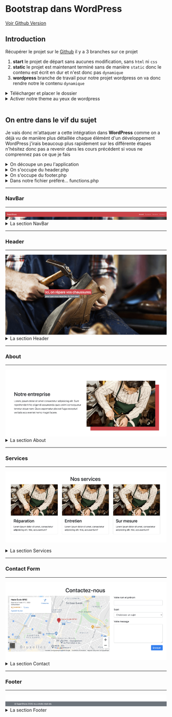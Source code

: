 # Bootstrap dans WordPress

[Voir Github Version](https://github.com/Poulycroc/lessons-isfsc/blob/master/courses/09__integration_cordonnier.md)<br>
<!-- [le projet 'montheme' complet](https://github.com/Poulycroc/lessons-isfsc/tree/master/wordpress/montheme) -->

## Introduction

Récupérer le projet sur le [Github](https://github.com/gregholvoet/supershoes)
il y a 3 branches sur ce projet 
1. **start** le projet de départ sans aucunes modification, sans `html` ni `css`
2. **static** le projet est maintenant terminé sans de manière `static` donc le contenu est écrit en dur et n'est donc pas `dynamique`
3. **wordpress** branche de travail pour notre projet wordpress on va donc rendre notre le contenu `dynamique` 

<details>
<summary>Télécharger et placer le dossier</summary>

1. on va donc se rendre sur [le Github](https://github.com/gregholvoet/supershoes) et sélectionner la branche `static`<br><img src=".screenshots/Screenshot 2022-11-29 at 11.55.35.png" alt="selcetionner la banche static">
2. télécharger cette branche dans l'onglet **Code** > **Download Zip**<br><img src=".screenshots/Screenshot 2022-11-29 at 12.06.13.png" alt="télécharger la branche static">
3. on va simplement placer le dossier télécharger dans notre **wordpress** > **wp-content** > **themes** et renommer le dossier en "supershoes"<br><img src=".screenshots/Screenshot 2022-11-29 at 12.10.04.png" alt="placer le dossier dans themes">
</details>
<details>
<summary>Activer notre theme au yeux de wordpress</summary>

A la racine de notre nouveau projet on va ajouter `2 nouveaux fichiers` 
1. **functions.php** 
2. **style.css**

et finalement modifier le **index.html** en **index.php** 

dans notre fichier **style.css** on va simplement ajouter le nom de notre theme
```css
/*
Theme Name: Super Shoes
*/
```

c'est parti il ne reste plus qu'a activer notre theme<br><img src=".screenshots/Screenshot 2022-11-29 at 12.30.33.png" alt="activer notre nouveau theme">

</details>
<br>

## On entre dans le vif du sujet
Je vais donc m'attaquer a cette intégration dans **WordPress** comme on a déjà vu de manière plus détaillée chaque élémént d'un développement WordPress j'irais beaucoup plus rapidement sur les différente étapes n'hésitez donc pas a revenir dans les cours précédent si vous ne comprennez pas ce que je fais 

<details>
<summary>On découpe un peu l'application</summary>

---
on va déjà commencer par séparer notre header et footer du corps de notre theme histoire d'avoir quelque chose de plus propre..
on créer donc 2 fichiers
1. **header.php** qui va donc accueillir la partie `<head></head>` et `<header></header>` (dans la quel on a notre navigation)
2. **footer.php** qui va donc accueillir la partie `<footer></footer>`

dans notre fichier `index.php` on récupère
```html
<html lang="fr">
<head>
  <meta charset="UTF-8">
  <meta http-equiv="X-UA-Compatible" content="IE=edge">
  <meta name="viewport" content="width=device-width, initial-scale=1.0">
  <title>Exercice Landingpage</title>
  <link href="https://cdn.jsdelivr.net/npm/bootstrap@5.2.2/dist/css/bootstrap.min.css" rel="stylesheet" integrity="sha384-Zenh87qX5JnK2Jl0vWa8Ck2rdkQ2Bzep5IDxbcnCeuOxjzrPF/et3URy9Bv1WTRi" crossorigin="anonymous">
  <link rel="stylesheet" href="css/style.css">
</head>
<body>
  <header class="sticky-top">
    <nav class="navbar navbar-expand-lg navbar-dark bg-primary">
      <div class="container-fluid">
        <a class="navbar-brand" href="#">SuperShoes</a>
        <button class="navbar-toggler" type="button" data-bs-toggle="collapse" data-bs-target="#navbarSupportedContent" aria-controls="navbarSupportedContent" aria-expanded="false" aria-label="Toggle navigation">
          <span class="navbar-toggler-icon"></span>
        </button>
        <div class="collapse navbar-collapse" id="navbarSupportedContent">
          <ul class="navbar-nav me-auto mb-2 mb-lg-0">
            <li class="nav-item"><a class="nav-link active" aria-current="page" href="#">Accueil</a></li>
            <li class="nav-item"><a class="nav-link" href="#">À propos</a></li>
            <li class="nav-item"><a class="nav-link" href="#">Services</a></li>
            <li class="nav-item"><a class="nav-link" href="#">Contact</a></li>
          </ul>
        </div>
      </div>
    </nav>
  </header>
```
qu'on placer dans le fichier `header.php`
opn va évidement penser a y mettre la function `get_header()` a la place de que l'on vient de retirer
```php
<?php get_header(); ?>
```

pour le footer pareil!.. on récupère:
```html
  <script src="https://code.jquery.com/jquery-3.6.1.min.js" integrity="sha256-o88AwQnZB+VDvE9tvIXrMQaPlFFSUTR+nldQm1LuPXQ=" crossorigin="anonymous"></script>
  <script src="https://cdn.jsdelivr.net/npm/bootstrap@5.2.2/dist/js/bootstrap.bundle.min.js" integrity="sha384-OERcA2EqjJCMA+/3y+gxIOqMEjwtxJY7qPCqsdltbNJuaOe923+mo//f6V8Qbsw3" crossorigin="anonymous"></script>
  <script src="js/script.js"></script>
</body>
</html>
```
que l'on va placer dans `footer.php` on oublie évidement pas non plus de remplacer ce code par la function `get_footer()`
```php
<?php get_footer(); ?>
```

je me retrouve donc avec ça:
  <details>
  <summary>index.php</summary>

  ---
  ```php
  <?php get_header(); ?>

    <main>
      <section class="hero" id="home">
        <header>
          <h1 class="visually-hidden">SuperShoes</h1>
          <p class="h1 text-white">
            <span class="bg-primary">Ici, on répare vos chaussures</span><br>
            <small class="bg-secondary">pour que vous repartiez du bon pied</small>
          </p>
          <a href="#about" class="please-scroll">Scrollez vers le bas</a>
        </header>
      </section>
      <section class="container section about" id="about">
        <div class="row align-items-center">
          <div class="col-md">
            <header>
              <h2 class="mb-3">Notre entreprise</h2>
            </header>
            <p class="lead">
              Lorem, ipsum dolor sit amet consectetur adipisicing elit. Sunt reprehenderit hic eligendi assumenda quos animi consequatur tenetur atque nam. Quos aspernatur placeat fuga excepturi veritatis eos eveniet nemo magni facere.
            </p>
          </div>
          <div class="col-md">
            <img class="img-fluid" src="images/about.jpg" alt="cordonnier au travail">
          </div>
        </div>
      </section>
      <section class="container section services" id="services">
        <header>
          <h2 class="text-center mb-3">Nos services</h2>
        </header>
        <div class="row">
          <div class="col-sm">
            <div class="card">
              <img src="images/cordonnier.jpg" class="card-img-top" alt="...">
              <div class="card-body">
                <h3 class="card-title h5">Réparation</h3>
                <p class="card-text">Lorem ipsum dolor sit amet, consectetur adipisicing elit. Nisi, accusantium?</p>
              </div>
            </div>
          </div>
          <div class="col-sm">
            <div class="card">
              <img src="images/cordonnier.jpg" class="card-img-top" alt="...">
              <div class="card-body">
                <h3 class="card-title h5">Entretien</h3>
                <p class="card-text">Lorem ipsum dolor sit amet, consectetur adipisicing elit. Nisi, accusantium?</p>
              </div>
            </div>
          </div>
          <div class="col-sm">
            <div class="card">
              <img src="images/cordonnier.jpg" class="card-img-top" alt="...">
              <div class="card-body">
                <h3 class="card-title h5">Sur mesure</h3>
                <p class="card-text">Lorem ipsum dolor sit amet, consectetur adipisicing elit. Nisi, accusantium?</p>
              </div>
            </div>
          </div>
        </div>
      </section>
      <div class="container section contact" id="contact">
        <header>
          <h2 class="text-center mb-3">Contactez-nous</h2>
        </header>
        <div class="row">
          <form action="#" class="col-md">
            <p class="form-group">
              <label for="name">Votre nom et prénom</label>
              <input name="name" id="name" type="text" class="form-control">
            </p>
            <p class="form-group">
              <label for="subject">Sujet</label>
              <select name="subject" id="subject" class="form-control">
                <option value="0">Choisissez un sujet</option>
                <option value="devis">Demande de devis</option>
                <option value="question">Question</option>
                <option value="other">Autres</option>
              </select>
            </p>
            <p class="form-group">
              <label for="message">Votre message</label>
              <textarea name="message" id="message" class="form-control" rows="5"></textarea>
            </p>
            <p class="text-right">
              <button class="btn btn-primary">Envoyer</button>
            </p>
          </form>
          <iframe src="https://www.google.com/maps/embed?pb=!1m18!1m12!1m3!1d10987.242951252556!2d4.37044401754503!3d50.85271187329156!2m3!1f0!2f0!3f0!3m2!1i1024!2i768!4f13.1!3m3!1m2!1s0x47c3c370c43d6195%3A0x94b0e4b9ad97de02!2sHaute%20%C3%89cole%20ISFSC!5e0!3m2!1sfr!2sbe!4v1602328508492!5m2!1sfr!2sbe" class="col-md-8 contact-map" style="border:0;" allowfullscreen="" aria-hidden="false" tabindex="0"></iframe>
        </div>
      </div>
    </main>

  <?php get_footer(); ?>
  ```
  ---
  </details>
  <details>
  <summary>header.php</summary>

  ---
  ```html
  <html lang="fr">
  <head>
    <meta charset="UTF-8">
    <meta http-equiv="X-UA-Compatible" content="IE=edge">
    <meta name="viewport" content="width=device-width, initial-scale=1.0">
    <title>Exercice Landingpage</title>
    <link href="https://cdn.jsdelivr.net/npm/bootstrap@5.2.2/dist/css/bootstrap.min.css" rel="stylesheet" integrity="sha384-Zenh87qX5JnK2Jl0vWa8Ck2rdkQ2Bzep5IDxbcnCeuOxjzrPF/et3URy9Bv1WTRi" crossorigin="anonymous">
    <link rel="stylesheet" href="css/style.css">
  </head>
  <body>
    <header class="sticky-top">
      <nav class="navbar navbar-expand-lg navbar-dark bg-primary">
        <div class="container-fluid">
          <a class="navbar-brand" href="#">SuperShoes</a>
          <button class="navbar-toggler" type="button" data-bs-toggle="collapse" data-bs-target="#navbarSupportedContent" aria-controls="navbarSupportedContent" aria-expanded="false" aria-label="Toggle navigation">
            <span class="navbar-toggler-icon"></span>
          </button>
          <div class="collapse navbar-collapse" id="navbarSupportedContent">
            <ul class="navbar-nav me-auto mb-2 mb-lg-0">
              <li class="nav-item"><a class="nav-link active" aria-current="page" href="#">Accueil</a></li>
              <li class="nav-item"><a class="nav-link" href="#">À propos</a></li>
              <li class="nav-item"><a class="nav-link" href="#">Services</a></li>
              <li class="nav-item"><a class="nav-link" href="#">Contact</a></li>
            </ul>
          </div>
        </div>
      </nav>
    </header>
  ```
  ---
  </details>
  <details>
  <summary>footer.php</summary>
  
  ---
  ```html
    <footer class="bg-secondary">
      <div class="container text-light py-2">
        &copy; SuperShoes 2022, tous droits résérvés
      </div>
    </footer>

    <script src="https://code.jquery.com/jquery-3.6.1.min.js" integrity="sha256-o88AwQnZB+VDvE9tvIXrMQaPlFFSUTR+nldQm1LuPXQ=" crossorigin="anonymous"></script>
    <script src="https://cdn.jsdelivr.net/npm/bootstrap@5.2.2/dist/js/bootstrap.bundle.min.js" integrity="sha384-OERcA2EqjJCMA+/3y+gxIOqMEjwtxJY7qPCqsdltbNJuaOe923+mo//f6V8Qbsw3" crossorigin="anonymous"></script>
    <script src="js/script.js"></script>
  </body>
  </html>
  ```
  ---
  </details>
  
  ---
</details>

<details>
<summary>On s'occupe du header.php</summary>

---
comme vu dans le cours je vais avoir besoin d'ajouter pas mal de petit élément de functions propre a wordpress

```php
<!DOCTYPE html>
<html <?php language_attributes(); ?>>
<head>
  <meta charset="UTF-8">
  <meta http-equiv="X-UA-Compatible" content="IE=edge">
  <meta name="viewport" content="width=device-width, initial-scale=1.0">
  <?php wp_head(); ?>
</head>
<body <?php body_class(); ?>>
  <?php wp_body_open(); ?>
  
  <header class="sticky-top">
    <nav class="navbar navbar-expand-lg navbar-dark bg-primary">
      <div class="container-fluid">
        <a class="navbar-brand" href="<?php echo home_url('/') ?>"><?php bloginfo('name'); ?></a>
        <button class="navbar-toggler" type="button" data-bs-toggle="collapse" data-bs-target="#navbarSupportedContent" aria-controls="navbarSupportedContent" aria-expanded="false" aria-label="Toggle navigation">
          <span class="navbar-toggler-icon"></span>
        </button>
        <div class="collapse navbar-collapse" id="navbarSupportedContent">
          <ul class="navbar-nav me-auto mb-2 mb-lg-0">
            <li class="nav-item"><a class="nav-link active" aria-current="page" href="#">Accueil</a></li>
            <li class="nav-item"><a class="nav-link" href="#">À propos</a></li>
            <li class="nav-item"><a class="nav-link" href="#">Services</a></li>
            <li class="nav-item"><a class="nav-link" href="#">Contact</a></li>
          </ul>
        </div>
      </div>
    </nav>
  </header>
```

1. remplacer l'attribu `lang` de notre balise `<html>` pour le rendre dynamique
2. on retir notre balise `<title></title>` puisqu'elle sera chargnée dans `functions.php`
3. on supprime les lignes `<link />` qui chargent le css de bootstrap et notre css custom
4. on ajoute `<?php wp_head(); ?>` pour charger le header de worpress
5. on va customiser le lien `navbar-brand` avec `bloginfo()` et `home_url()`
6. on ajoute `body_class()` au cas ou on aurait besoin dans notre design
7. ajoute finalement `wp_body_open()` pour prévenir wordpress qu'on ouvre le body a cet endroit
---
</details>
<details>
<summary>On s'occupe du footer.php</summary>

---
dans le footer ça ira un peu plus vite

```php
  <footer class="bg-secondary">
    <div class="container text-light py-2">
      &copy; SuperShoes 2022, tous droits résérvés
    </div>
  </footer>

  <?php wp_footer(); ?>
</body>
</html>
```

1. retirer toutes les lignes de `<scripts>` (on les ajoutera dans functions.php)
2. ajouter la function `wp_footer()`
---
</details>
<details>
<summary>Dans notre fichier préféré... functions.php</summary>

---
pour ce theme si j'ai envie de cahrger mes style perso directement dans `functions.php` pour vous montrer comment ça marche


```php
<?php

add_theme_support('title-tag'); // support de mon title tag
add_theme_support('post-thumbnails'); // support du thumbnail sur mes articles
add_theme_support('menus'); // support des menus WordPress

function wpbootstrap_styles_scripts() {
  wp_enqueue_style('bootstrap', 'https://cdn.jsdelivr.net/npm/bootstrap@5.2.2/dist/css/bootstrap.min.css');
  wp_enqueue_style('style', get_template_directory_uri() .'/css/style.css', ['bootstrap'], true);

  wp_enqueue_script('jquery');
  wp_enqueue_script('bootstrap-bundle', 'https://cdn.jsdelivr.net/npm/bootstrap@5.2.2/dist/js/bootstrap.bundle.min.js', false, '1.0.0', true);
  wp_enqueue_script('scripts', get_template_directory_uri().'/js/script.js', ['jquery'], '1.0.0', true);
}
add_action('wp_enqueue_scripts', 'wpbootstrap_styles_scripts');
```

1. J'ajoute mes `add_theme_support()`
2. j'ajoute `wpbootstrap_styles_scripts()` dans le quel je charge `bootstrap` **css** et **bundle** 

donc si jamais:
```php
wp_enqueue_style('style', get_template_directory_uri() .'/css/style.css', ['bootstrap'], true);
```
la je charge mon style perso en lui précisent qu'il a besoin de "bootstrap" avant d'être chargé.. même chose pour nos script js perso, sauf que lui il a besoin de [jQuery](https://jquery.com/)
```php
wp_enqueue_script('scripts', get_template_directory_uri().'/js/script.js', ['jquery'], '1.0.0', true);
```

on peut aussi remarquer que pour `jQuery` je n'ai pas eu besoind de préciser a wordpress ou le trouver, c'est simplement parcequ'il embarque cette librairie directement avec lui donc il l'a connait

---
</details>

---
### NavBar
---
<img src=".screenshots/Screenshot 2022-11-28 at 10.08.28.png" alt="découpage maquette navbar">
<details>
<summary>La section NavBar</summary>

la seul chose a faire ici c'est de se rendre dans les réglages:<br><img src=".screenshots/Screenshot 2022-12-04 at 23.43.22.png" alt="changer le titre de l'app"><br>

en suite partout ou l'on retrouvera "SuperShoes" on aura juste a mettre:
```php
<?php echo bloginfo('name'); ?>
```
ce qui retrounera par défaut le titre de notre site
</details>

---
### Header
---
<img src=".screenshots/Screenshot 2022-11-28 at 10.08.46.png" alt="découpage maquette header">
<details>
<summary>La section Header</summary>

pour le moment dans la section **header** j'ai un html qui ressemble a ça..
```html
<section class="hero" id="home">
  <header>
    <h1 class="visually-hidden">SuperShoes</h1>
    <p class="h1 text-white">
      <span class="bg-primary">Ici, on répare vos chaussures</span><br>
      <small class="bg-secondary">pour que vous repartiez du bon pied</small>
    </p>
    <a href="#about" class="please-scroll">Scrollez vers le bas</a>
  </header>
</section>
```

j'aimerais évidement pouvoir rendre le contenu dynamique... je vais avoir **4 sections distincte** 
1. `main-title` "Ici, on répare vos chaussures"
2. `under-title` "pour que vous repartiez du bon pied"
3. `scroll-label` "Scrollez vers le bas"
4. `background-url` l'image en arrière plant

(oui c'est moi qui ai inventé les termes) j'ai plusieur solutions pour le faire mais pour cette section de page si je vais opter pour la création `d'une page admin`.. dans mon `functions.php` (que j'aime tant) je vais ajouter une nouvelle **function** qui va utiliser la méthode [add_menu_page()](https://developer.wordpress.org/reference/functions/add_menu_page/) de wordpress 

dans mon fichier `functions.php` j'ajoute: 
```php
function my_admin_menu() {
	add_menu_page(
		'Header hero', // nom de mon menu
		'Header hero', // nom affiché dans la sidebar de l'admin wordpress
		'manage_options', // la capacité requise pour que ce menu soit affiché à l'utilisateur.
		'sample-page', // le slug (donc l'url dans l'admin)
		'my_admin_page__header_hero__contents', // notre function qui va construire la page
		'dashicons-schedule', // l'icone dans la side bar
		3
	);
}
add_action( 'admin_menu', 'my_admin_menu' );

function my_admin_page__header_hero__contents() {
  echo '<h1>COUCOU</h1>';
}
```
ce qui devrait me permettre d'afficher: <br><img src=".screenshots/Screenshot 2022-12-04 at 23.17.14.png" alt="admin menu page" /><br>

c'est cool évidement mais ça ne me permet pas encore de pouvoir entrer les donnée que je veux ni même de pouvoir les récuperer dans le html de mon theme

la première chose que je vais devoir faire c'est donc créer un formulaire directement dans ma function `my_admin_page__header_hero__contents()`, voici le code complet pour ma page d'option du hero header
```php
function my_admin_menu() {
	add_menu_page(
		'Header hero', // nom de mon menu
		'Header hero', // nom affiché dans la sidebar de l'admin wordpress
		'manage_options', // la capacité requise pour que ce menu soit affiché à l'utilisateur.
		'sample-page', // le slug (donc l'url dans l'admin)
		'my_admin_page__header_hero__contents', // notre function qui va construire la page
		'dashicons-schedule', // l'icone dans la side bar
		3
	);
}
add_action( 'admin_menu', 'my_admin_menu' );

function my_admin_page__header_hero__contents() {
  // ici je vérifie que que le contenu a bien été modifier 
  // si ce n'est pas le cas.. pas besoin d'enregistrer
  if( $_POST['updated'] === 'true' ){ 

    // si mon contenu a bien été enregistré je vérifie que mon fomulaire existe bien
    if( ! isset( $_POST['header-hero_form'] ) || ! wp_verify_nonce( $_POST['header-hero_form'], 'header-hero_update' ) ){ 
      // si ce n'est pas le cas je retourne une erreur  
    ?>
      <div class="error">
        <p>Sorry, your nonce was not correct. Please try again.</p>
      </div> <?php
      exit;
    } else {
      // si toute les vérifications se sont bien passée j'enregistre mes données

      // 
      // dans cette section je vais simplement récupérer les champs de mon formulaire 
      // "main-title", "under-title", "scroll-label", "background-url"
      // et demander a worpress de les traiter.. en suite j'enregistre ça dans une variable pour chaque champs
      // 
      $mainTitle = sanitize_text_field( $_POST['main-title'] ); 
      $underTitle = sanitize_text_field( $_POST['under-title'] );
      $scrollLabel = sanitize_text_field( $_POST['scroll-label'] );
      $backgroundUrl = sanitize_text_field( $_POST['background-url'] );
      //
      
      // 
      // dans cette section je récupère les variable que j'ai enregistré avant 
      // et je les stock dans une "option" wordpress option que je pourrais récupérer plus tard en fonction de mes besoin
      // avec "get_option" suivi du nom de mon options
      //
      // donc pour enregistrer l'option j'utilise "update_option" pour la récuperer j'utilise "get_option"
      // 
      update_option('header-hero_main-title', $mainTitle );
      update_option('header-hero_under-title', $underTitle );
      update_option('header-hero_scroll-label', $scrollLabel );
      update_option('header-hero_background-url', $backgroundUrl );
      //
    }
  } ?>
  <div class="wrap">
    <h2><?php
      // je récupère le titre de ma page admin dans mon cas "Header hero"
      // c'est la 2eme ligne de "add_menu_page()"
      echo get_admin_page_title();
    ?></h2>
    <form method="POST">
      <input type="hidden" name="updated" value="true" />
      <?php 
        // ici je j'ajoute mon "vérificateur" en utilisant la function "wp_nonce_field" qui permet de nomer mon formulaire
        // c'est grace a lui que je pourrais vérifier l'existance de mon formulaire d'ajout de données
        wp_nonce_field( 'header-hero_update', 'header-hero_form' ); 
      ?>
      <table class="form-table">
        <tbody>
          <tr>
            <th><label for="main-title">Main title</label></th>
            <td><input name="main-title" id="main-title" type="text" value="<?php echo get_option('header-hero_main-title'); ?>" class="regular-text" /></td>
          </tr>
          <tr>
            <th><label for="under-title">Under title</label></th>
            <td><input name="under-title" id="under-title" type="text" value="<?php echo get_option('header-hero_under-title'); ?>" class="regular-text" /></td>
          </tr>
          <tr>
            <th><label for="scroll-label">Scroll label</label></th>
            <td><input name="scroll-label" id="scroll-label" type="text" value="<?php echo get_option('header-hero_scroll-label'); ?>" class="regular-text" /></td>
          </tr>
          <tr>
            <th><label for="background-url">Background image url</label></th>
            <td><input name="background-url" id="background-url" type="text" value="<?php echo get_option('header-hero_background-url'); ?>" class="regular-text" /></td>
          </tr>
        </tbody>
      </table>
      <p class="submit">
        <?php
          // wordpress nous donne la possibilité de générer un bouton pour enregistrer les valeurs de notre formulaire
          submit_button(); 
        ?></p>
    </form>
  </div><?php 
}
```
ps: je sais c'est un code un peu avancé mais je vous encourage a tester des votre coté avec un peu moins de données peut-être quelque chose de plus simple ?

ça devrait nous donner quelque chose comme ça dans notre administration:<br><img src=".screenshots/Screenshot 2022-12-04 at 23.39.56.png" alt="notre formulaire hero header terminé"><br>

dans mon `html` maintenant il ne me reste plus qu'a changer les textes `static` par des donnée `dynamique`:
<details>
<summary>mon html d'avant:</summary>

```html
<section class="hero" id="home">
  <header>
    <h1 class="visually-hidden">SuperShoes</h1>
    <p class="h1 text-white">
      <span class="bg-primary">Ici, on répare vos chaussures</span><br>
      <small class="bg-secondary">pour que vous repartiez du bon pied</small>
    </p>
    <a href="#about" class="please-scroll">Scrollez vers le bas</a>
  </header>
</section>
```
</details>

je vais donc utiliser la même `function` que j'ai utilisé dans mon `functions.php` a savoir [get_option](https://developer.wordpress.org/reference/functions/get_option/) avec le nom du champs que je veux dans mon cas j'ai `4 champs` a récupérer ('`header-hero_background-url`', '`header-hero_main-title`', '`header-hero_under-title`', '`header-hero_scroll-label`')


ce qui me donnera ça dans mon code:
```php
<section 
  class="hero" 
  id="home" 
  style="background-image: url(<?php echo get_template_directory_uri() .'/'. get_option('header-hero_background-url'); ?>);"
>
  <header>
    <h1 class="visually-hidden"><?php echo bloginfo('name'); ?></h1>
    <p class="h1 text-white">
      <span class="bg-primary"><?php echo get_option('header-hero_main-title'); ?></span><br>
      <small class="bg-secondary"><?php echo get_option('header-hero_under-title'); ?></small>
    </p>
    <a href="#about" class="please-scroll"><?php echo get_option('header-hero_scroll-label'); ?></a>
  </header>
</section>
```
ps: j'utilise `get_template_directory_uri` pour m'assurer que le lien de mon image démarre bien du bon endroit, c'est parfait je dois juste faire un petit changement dans le `css/style.css` pour retirer le style qui chargeait le l'image a l'origine:
```css
.hero {
  background-color: #000;
  /* background-image: url(../images/cordonnier.jpg); */
  background-repeat: no-repeat;
  background-position: center;
  background-size: cover;
  background-attachment: fixed;
}
```

</details>

---
### About
---
<img src=".screenshots/Screenshot 2022-11-28 at 10.08.53.png" alt="découpage maquette about">
<details>
<summary>La section About</summary>

pour la section about je vais devoir plus tôt créer une "page" dans mon administration qui va me permettre de pouvoir gérer le **titre**, le **text** et **l'image**

1. dans mon administration je me rend dans l'onglet `pages`
2. j'ajoute une page au nom de `About` (histoire de s'y retrouver)
3. J'ajoute mon contenu dans la page en question<br><img src=".screenshots/Screenshot 2022-12-03 at 16.04.48.png" alt="page about">
4. je pense évidement a publier ma page sinon ça ne marche pas 

dans notre code on va pouvoir utiliser la function [get_page_by_title()](https://developer.wordpress.org/reference/functions/get_page_by_title/)

qui va me permettre d'aller chercher le contenu de la page en question (**content** et **thumbnail**)

<details>
<summary>mon html avant:</summary>

```html
<section class="container section about" id="about">
  <div class="row align-items-center">
    <div class="col-md">
      <header>
        <h2 class="mb-3">Notre entreprise</h2>
      </header>
      <p class="lead">
        Lorem, ipsum dolor sit amet consectetur adipisicing elit. Sunt reprehenderit hic eligendi assumenda quos animi consequatur tenetur atque nam. Quos aspernatur placeat fuga excepturi veritatis eos eveniet nemo magni facere.
      </p>
    </div>
    <div class="col-md">
      <img class="img-fluid" src="images/about.jpg" alt="cordonnier au travail">
    </div>
  </div>
</section>
```
</details>

on se retrouve donc avec un code comme celui-ci
```php
<section class="container section about" id="about">
  <div class="row align-items-center">
    <div class="col-md">
      <?php $aboutSection = get_page_by_title('about'); ?>
      <header>
        <h2 class="mb-3"><?php echo $aboutSection->post_title; ?></h2>
      </header>
      <p class="lead"><?php echo $aboutSection->post_content; ?></p>
    </div>
    <div class="col-md">
      <img class="img-fluid" src="<?php echo get_the_post_thumbnail_url($aboutSection->ID, 'medium'); ?>" alt="cordonnier au travail">
    </div>
  </div>
</section>
```

on se retrouve donc avec quelque chose comme ça:<br><img src=".screenshots/Screenshot 2022-12-03 at 16.36.22.png" alt="about section result">

</details>

---
### Services
---
<img src=".screenshots/Screenshot 2022-11-28 at 10.09.00.png" alt="découpage maquette services"><br>
<details>
<summary>La section Services</summary>

pour le moment j'ai quelque chose comme ça:<br><img src=".screenshots/Screenshot 2022-11-29 at 14.00.29.png" alt="mes services sans les images"><br>
c'est évidement problématique pour plusiers raisons

1. le contenu n'est pas mofifiable a moin d'aller le faire dans notre fichier `index.php`
2. les images manquent

ce que je propose ici c'est de rendre tout ça dynamique avec WordPress on va créer un "type d'article" que l'on va appeler `servcices`

1. on va donc se rendre dans notre fichier `functions.php` et ajouter:
```php
function create_post_type() {	 // function dans la quel j'ajouterais tous mes type de contenu
	register_post_type('services'/* le nom de mon type de contenu */, [ // tableau avec mes options 
		'labels' => [ // ça sera le nom afficher dans mon menu word press avec la traduction
			'name' => __('Services'), // __() permet a wordpress que c'est contenu de traduction
			'singular_name' => __('Services')
		],
    'supports' => ['title', 'editor', 'thumbnail'], // on precise que notre post_type support title(un titre), editor(l'éditeur de contenu) et thumbnail(une photo a la une)
		'public' => true, // c'est un post_type publique
		'has_archive' => false, // en cas de suppression on peut retrouver notre post disparu
  	'rewrite' => ['slug' => 'services'], // j'applique une réécriture d'url "services" au lieu de "slug"
		'menu_icon' => 'dashicons-clipboard' // je lui précise une icon dans la bar d'outil de l'admin wordpress
	]);
}
add_action('init', 'create_post_type');
```
ça donne ça dans l'admin wordpress<br>
<img src=".screenshots/Screenshot 2022-11-29 at 14.14.59.png" alt="post type services">

<details>
<summary>Notes</summary>

---
Je peux retrouver la liste d'icons pour les menu wordpress [ici](https://developer.wordpress.org/resource/dashicons/#clipboard)

---
</details>

on se rend maintenant dans `index.php` au niveau de nos services..
```html
<div class="row">
  <div class="col-sm">
    <div class="card">
      <img src="images/cordonnier.jpg" class="card-img-top" alt="...">
      <div class="card-body">
        <h3 class="card-title h5">Réparation</h3>
        <p class="card-text">Lorem ipsum dolor sit amet, consectetur adipisicing elit. Nisi, accusantium?</p>
      </div>
    </div>
  </div>
  <div class="col-sm">
    <div class="card">
      <img src="images/cordonnier.jpg" class="card-img-top" alt="...">
      <div class="card-body">
        <h3 class="card-title h5">Entretien</h3>
        <p class="card-text">Lorem ipsum dolor sit amet, consectetur adipisicing elit. Nisi, accusantium?</p>
      </div>
    </div>
  </div>
  <div class="col-sm">
    <div class="card">
      <img src="images/cordonnier.jpg" class="card-img-top" alt="...">
      <div class="card-body">
        <h3 class="card-title h5">Sur mesure</h3>
        <p class="card-text">Lorem ipsum dolor sit amet, consectetur adipisicing elit. Nisi, accusantium?</p>
      </div>
    </div>
  </div>
</div>
```
on remplace donc nos `3 services` par `1 seul` pour créer une boucle qui fera un appel wordpress
```html
<!-- si on a des Services on les affiches -->
  <div class="row">
    <!-- on récupère nos service et on boucle dessus -->
    <div class="col-sm">
      <div class="card">
        <!-- on va remplacer l'image --><img src="images/cordonnier.jpg" class="card-img-top" alt="...">
        <div class="card-body">
          <!-- on va remplacer le tittre --><h3 class="card-title h5">Réparation</h3>
          <!-- on va remplacer le text --><p class="card-text">Lorem ipsum dolor sit amet, consectetur adipisicing elit. Nisi, accusantium?</p>
        </div>
      </div>
    </div>
  </div>
<!-- sinon on dit qu'on travail sur une proposision bientot -->
  <h5>On a pas encore de services a vous proposer mais ça arrive !</h5>
<!-- on continue -->
```
je commence donc par ajouter mes fameux article dans l'administration de mon Wordpress comme je le ferais pour n'importe quel **articles** ici:<br><img src=".screenshots/Screenshot 2022-11-29 at 14.44.29.png" alt="créer mes articles"><br>

ensuite j'ajoute mon code php dans `index.php` comme indiqué au dessus:
```php
<?php
  $services = new WP_Query([ // je crée une variable $services
    'post_type' => 'services', // la je précise quel post_type je veux (dans mon cas "services")
    'post_status' => 'publish', // la je précise que je veux des posts qui sont publié
    'limit' => 3, // dans mon cas je n'en ai besoin que de trois
    'orderby' => 'date', // je les trie par date 
    'date' => true // je récupéère ma date
  ]);

  if ($services->have_posts()): // ici je vérifie que $services posède bien mes posts
?>
  <div class="row">
    <?php 
      while ($services->have_posts()): // la je lance ma boucle sur mes posts contenu dans services
      $services->the_post(); // la récupère mon post
    ?>
      <div class="col-sm">
        <div class="card">
          <img 
            src="<?php the_post_thumbnail_url(); ?>" // je vais chercher le lien de mon image
            class="card-img-top"
            alt="<?php the_title() ?> | service | <?php echo bloginfo('name'); ?>" // ici je crée un petit alt avec le titre du service et le nom du site
          >
          <div class="card-body">
            <h3 class="card-title h5"><?php the_title(); ?></h3> // j'intègre mon titre de service
            <p class="card-text"><?php the_content(); ?></p> // j'intègre mon contenu
          </div>
        </div>
      </div>
    <?php endwhile; ?>
  </div>
<?php else: ?>
  <h5>On a pas encore de services a vous proposer mais ça arrive !</h5>
<?php endif; ?>
```
niveau de mon template ça me donne ça:<br><img src=".screenshots/Screenshot 2022-11-29 at 14.54.02.png" alt="ce que donne la génération de mes service"><br>
niveau de mon `html` généré je me retrouve donc avec ce code la:
```html
<div class="row">
  <div class="col-sm">
    <div class="card">
      <img src="http://localhost:8888/test-wordpress/wp-content/uploads/2022/11/Screenshot-2022-11-28-at-11.43.01.png" class="card-img-top" alt="Sur mesure | service | monsite">
      <div class="card-body">
        <h3 class="card-title h5">Sur mesure</h3>
        <p class="card-text"></p><p>Jujubes oat cake cotton candy toffee pastry powder sweet fruitcake. Pudding caramels gummies marzipan gingerbread pudding carrot cake. Chocolate cake lemon drops apple pie oat cake wafer.</p>
        <p></p>
      </div>
    </div>
  </div>
  <div class="col-sm">
    <div class="card">
      <img src="http://localhost:8888/test-wordpress/wp-content/uploads/2022/11/Screenshot-2022-11-28-at-11.43.01.png" class="card-img-top" alt="Entretien | service | monsite">
      <div class="card-body">
        <h3 class="card-title h5">Entretien</h3>
        <p class="card-text"></p><p>Topping pudding wafer cookie jelly beans jelly-o gingerbread. Pie powder marzipan apple pie cake macaroon cheesecake. Soufflé brownie dessert jelly sweet roll. Marzipan gummies apple pie icing cheesecake chocolate cake apple pie.</p>
        <p></p>
      </div>
    </div>
  </div>
  <div class="col-sm">
    <div class="card">
      <img src="http://localhost:8888/test-wordpress/wp-content/uploads/2022/11/Screenshot-2022-11-28-at-11.43.01.png" class="card-img-top" alt="Réparation | service | monsite">
      <div class="card-body">
        <h3 class="card-title h5">Réparation</h3>
        <p class="card-text"></p><p>Cupcake chocolate pudding pastry gingerbread pastry candy. Chocolate bar jelly beans wafer biscuit wafer pudding sweet roll candy. Danish liquorice bonbon apple pie toffee chocolate.</p>
        <p></p>
      </div>
    </div>
  </div>
</div>
```

on pourra évidement proposer a notre client de lui faire un carousel [comme celui-ci](https://getbootstrap.com/docs/4.0/components/carousel/#with-captions) si il veut exposer plus de services a l'avenir

</details>

---
### Contact Form
---
<img src=".screenshots/Screenshot 2022-11-28 at 10.09.08.png" alt="découpage maquette contact">
<details>
<summary>La section Contact</summary>

Je vais maintenant m'attaquer au formulaire de contacte
<details>
<summary>Le code de notre formulaire ressemble acutellement a ça:</summary>

```html
<div class="row">
  <form action="#" class="col-md">
    <p class="form-group">
      <label for="name">Votre nom et prénom</label>
      <input name="name" id="name" type="text" class="form-control">
    </p>
    <p class="form-group">
      <label for="subject">Sujet</label>
      <select name="subject" id="subject" class="form-control">
        <option value="0">Choisissez un sujet</option>
        <option value="devis">Demande de devis</option>
        <option value="question">Question</option>
        <option value="other">Autres</option>
      </select>
    </p>
    <p class="form-group">
      <label for="message">Votre message</label>
      <textarea name="message" id="message" class="form-control" rows="5"></textarea>
    </p>
    <p class="text-right">
      <button class="btn btn-primary">Envoyer</button>
    </p>
  </form>
  <iframe src="https://www.google.com/maps/embed?pb=!1m18!1m12!1m3!1d10987.242951252556!2d4.37044401754503!3d50.85271187329156!2m3!1f0!2f0!3f0!3m2!1i1024!2i768!4f13.1!3m3!1m2!1s0x47c3c370c43d6195%3A0x94b0e4b9ad97de02!2sHaute%20%C3%89cole%20ISFSC!5e0!3m2!1sfr!2sbe!4v1602328508492!5m2!1sfr!2sbe" class="col-md-8 contact-map" style="border:0;" allowfullscreen="" aria-hidden="false" tabindex="0"></iframe>
</div>
```
</details>
Pour cette partie on va utiliser ce qu'on appel un [short code](https://www.wpbeginner.com/wp-tutorials/how-to-add-a-shortcode-in-wordpress/) dans WordPress ça va nous permettre de générer des petits ou grand bout de code depuis une chaine de carractère dans notre editeur d'article ou de page

par example avec (dans notre `functions.php`:
```php
function create_shortcode(){
    return "<h2>Hello world !</h2>";
}
add_shortcode('my_shortcode', 'create_shortcode');
```
on va pouvoir utiliser:
```html
[my_shortcode]
```
dans notre éditeur d'article:<br><img src=".screenshots/Screenshot 2022-12-05 at 10.07.51.png" alt="notre premier shortcode"><br>

ce qui va du coup va écire `<h2>Hello world !</h2>` dans notre content pour la page Contact par exemple mais ça peut marcher pour tout un tas d'autre article ou type d'article

pour notre formulaire de contact je vais donc créer une page `Contact` dans mon administration, ce que j'aimerais faire ici c'est ajouter du `html` directement dans mon article...

1. ajouter un block `html` avec l'option <br><img src=".screenshots/Screenshot 2022-12-05 at 10.24.27.png" alt="ajouter un block html">
2. notre page `Contact` <br><img src=".screenshots/Screenshot 2022-12-05 at 10.24.33.png" alt="notre page html">
3. je vais ajouter `[contact-form]` dans le contact


on récupère la balise `<script></script>` qui permet de générer la carte:
```html
<iframe src="https://www.google.com/maps/embed?pb=!1m18!1m12!1m3!1d10987.242951252556!2d4.37044401754503!3d50.85271187329156!2m3!1f0!2f0!3f0!3m2!1i1024!2i768!4f13.1!3m3!1m2!1s0x47c3c370c43d6195%3A0x94b0e4b9ad97de02!2sHaute%20%C3%89cole%20ISFSC!5e0!3m2!1sfr!2sbe!4v1602328508492!5m2!1sfr!2sbe" class="col-md-8 contact-map" style="border:0;" allowfullscreen="" aria-hidden="false" tabindex="0"></iframe>
```

et je vais le copier dans le fomulaire je peux donc ajouter ça dans le formulaire de contact

```html
[contact-form]

<iframe src="https://www.google.com/maps/embed?pb=!1m18!1m12!1m3!1d10987.242951252556!2d4.37044401754503!3d50.85271187329156!2m3!1f0!2f0!3f0!3m2!1i1024!2i768!4f13.1!3m3!1m2!1s0x47c3c370c43d6195%3A0x94b0e4b9ad97de02!2sHaute%20%C3%89cole%20ISFSC!5e0!3m2!1sfr!2sbe!4v1602328508492!5m2!1sfr!2sbe" class="col-md-8 contact-map" style="border:0;" allowfullscreen="" aria-hidden="false" tabindex="0"></iframe>
```
je devrais avoir ça:<br><img src=".screenshots/Screenshot 2022-12-05 at 10.25.06.png" alt="contact form">

on va construire `[contact-form]` dans `index.php` a la place du formulaire et de la carte je vais ajouter le code php qui me permetra de récupérer le contenu de la page contact
```php
<div class="row">
  <?php
    $contactPage = get_page_by_title( 'contact' ); // je récupère la page contact
    echo apply_filters('the_content', $contactPage->post_content); // j'affiche le contenu qui vient de la page contact
  ?>
</div>
``` 
dans mon fichier `functions.php` je vais ajouter le code suivant
```php
add_shortcode('contact-form', 'display_contact_form');
/**
 * Cette fonction affiche les messages de validation, le message de réussite, le conteneur des messages de 
 * validation et le formulaire de contact.
 */
function display_contact_form() {
	?>
  <div class="col-md">
    <!-- c'est la div dans la quel on va envoyer nos erreurs -->
    <div id="validation-messages-container"></div>

    <form id="contact-form" action="<?php echo esc_url( get_permalink() ); ?>" method="post">
      <input type="hidden" name="contact_form">

      <p class="form-group">
        <label for="name"><?php echo esc_html( 'Votre nom et prénom', 'supershoes-theme' ); ?></label>
        <input type="text" id="name" name="name" class="form-control">
      </p>

      <p class="form-group">
        <label for="subject"><?php echo esc_html( 'Subject', 'supershoes-theme' ); ?></label>
        <select name="subject" id="subject" class="form-control">
          <option value="0">Choisissez un sujet</option>
          <option value="devis">Demande de devis</option>
          <option value="question">Question</option>
          <option value="other">Autres</option>
        </select>
      </p>

      <p class="form-group">
        <label for="message"><?php echo esc_html( 'Message', 'supershoes-theme' ); ?></label>
        <textarea id="message" name="message" class="form-control"></textarea>
      </p>

      <button type="submit" class="btn btn-primary" id="contact-form-submit">
        <?php echo esc_attr( 'Submit', 'supershoes-theme' ); ?>
      </button>

    </form>
  </div>
	<?php
}
```

je vais me retrouver avec quelque chose comme ça:<br><img src=".screenshots/Screenshot 2022-12-05 at 14.13.48.png" alt="première vision de notre formulaire"><br>
c'est bien mais ça ne fonctionne pas encore je ne reçois pas encore de mail et rien n'est la pour indiquer un envoi quelconque de mail a l'utilisateur

je vais donc devoir ajouter un peu de `php` pour ça 
```php
add_shortcode('contact-form', 'display_contact_form');
/**
 * Cette fonction affiche les messages de validation, le message de réussite, le conteneur des messages de 
 * validation et le formulaire de contact.
 */
function display_contact_form() {
  $validation_messages = [];
	$success_message = '';

	if (isset($_POST['contact_form']) && $_POST['contact_form'] === 'true') {

		// Assainir les données
    // wordpress utilise "sanitize_text_field" pour récupérer les données de formulaire
		$name = isset( $_POST['name'] ) ? sanitize_text_field( $_POST['name'] ) : '';
		$subject = isset( $_POST['subject'] ) ? sanitize_text_field( $_POST['subject'] ) : '';
		$message = isset( $_POST['message'] ) ? sanitize_textarea_field( $_POST['message'] ) : '';

		// on vérifie les datas c'est par example ici que l'on pourra vérrifier si l'utilisateur a entré un email correct
		if ( strlen( $name ) === 0 ) {
			$validation_messages[] = esc_html__('Entrez un nom valide.', 'supershoes-theme');
		}

		if ( strlen( $message ) === 0 ) {
			$validation_messages[] = esc_html__('Entre un messaage valide.', 'supershoes-theme');
		}

		// envoyer l'mail a l'administrateur wordpress si il n'y a pas d'erreur
		if ( empty( $validation_messages ) ) {
			$mail    = get_option( 'admin_email' );
			$adminSubject = 'New message from ' . $name;
			$message = $message . ' - The email address of the customer is: ' . $mail;

			wp_mail( $mail, $adminSubject, $message );
			$success_message = esc_html__( 'Your message has been successfully sent.', 'supershoes-theme' );
		}
	} 
  
  // on montre les erreur que l'utilisateur a pu faire
  if ( ! empty( $validation_messages ) ) {
    foreach ( $validation_messages as $validation_message ) {
      echo '<div class="alert alert-danger" role="alert">' . esc_html( $validation_message ) . '</div>';
    }
  }

  // on montre que tous c'est bien passé 
  if ( strlen( $success_message ) > 0) {
    echo '<div class="alert alert-success" role="alert">' . esc_html( $success_message ) . '</div>';
  }
	?>
    <div class="col-md">

      <!-- c'est la div dans la quel on va envoyer nos erreurs -->
      <div id="validation-messages-container"></div>

      <form id="contact-form" action="<?php echo esc_url( get_permalink() ); ?>" method="post">
        <input type="hidden" name="contact_form" value="true">

        <p class="form-group">
          <label for="name"><?php echo esc_html( 'Votre nom et prénom', 'supershoes-theme' ); ?></label>
          <input type="text" id="name" name="name" class="form-control">
        </p>

        <p class="form-group">
          <label for="subject"><?php echo esc_html( 'Subject', 'supershoes-theme' ); ?></label>
          <select name="subject" id="subject" class="form-control">
            <option value="0">Choisissez un sujet</option>
            <option value="devis">Demande de devis</option>
            <option value="question">Question</option>
            <option value="other">Autres</option>
          </select>
        </p>

        <p class="form-group">
          <label for="message"><?php echo esc_html( 'Message', 'supershoes-theme' ); ?></label>
          <textarea id="message" name="message" class="form-control"></textarea>
        </p>

        <button type="submit" class="btn btn-primary" id="contact-form-submit">
          <?php echo esc_attr( 'Submit', 'supershoes-theme' ); ?>
        </button>

      </form>
    </div>
	<?php
}
```

</details>

---
### Footer
---
<img src=".screenshots/Screenshot 2022-11-28 at 10.09.15.png" alt="découpage maquette footer">
<details>
<summary>La section Footer</summary>

rien de particulier a faire ici, je pourrais évidement ajouter une option du même style que pour le hero-header... a toi de voir ce que tu veux faire pour cette partie ci
</details>
